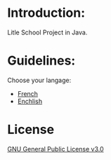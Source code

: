 # Introduction:

Litle School Project in Java.

# Guidelines:

Choose your langage:
- [French](https://github.com/Owpac/students-evaluations/blob/master/docs/guidelines_fr.md)
- [Enchlish](https://github.com/Owpac/students-evaluations/blob/master/docs/guidelines_en.md)

# License

[GNU General Public License v3.0](https://github.com/Owpac/students-evaluations/blob/master/LICENSE)